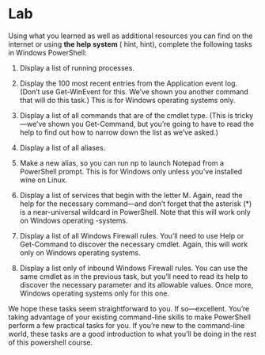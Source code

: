 # Lab

Using what you learned as well as additional resources you can find on the internet or using **the help system** ( hint, hint), complete the following tasks in Windows PowerShell:


1.  Display a list of running processes.

2.  Display the 100 most recent entries from the Application event log. (Don’t use Get-WinEvent for this. We’ve shown you another command that will do this task.) This is for Windows operating systems only.

3.  Display a list of all commands that are of the cmdlet type. (This is tricky—we’ve shown you Get-Command, but you’re going to have to read the help to find out how to narrow down the list as we’ve asked.)

4.  Display a list of all aliases.

5.  Make a new alias, so you can run np to launch Notepad from a PowerShell prompt. This is for Windows only unless you’ve installed wine on Linux.

6.  Display a list of services that begin with the letter M. Again, read the help for the necessary command—and don’t forget that the asterisk (*) is a near-universal wildcard in PowerShell. Note that this will work only on Windows operating -systems.

7.  Display a list of all Windows Firewall rules. You’ll need to use Help or Get-Command to discover the necessary cmdlet. Again, this will work only on Windows operating systems.

8.  Display a list only of inbound Windows Firewall rules. You can use the same cmdlet as in the previous task, but you’ll need to read its help to discover the necessary parameter and its allowable values. Once more, Windows operating systems only for this one.

We hope these tasks seem straightforward to you. If so—excellent. You’re taking advantage of your existing command-line skills to make PowerShell perform a few practical tasks for you. If you’re new to the command-line world, these tasks are a good introduction to what you’ll be doing in the rest of this powershell course. 
